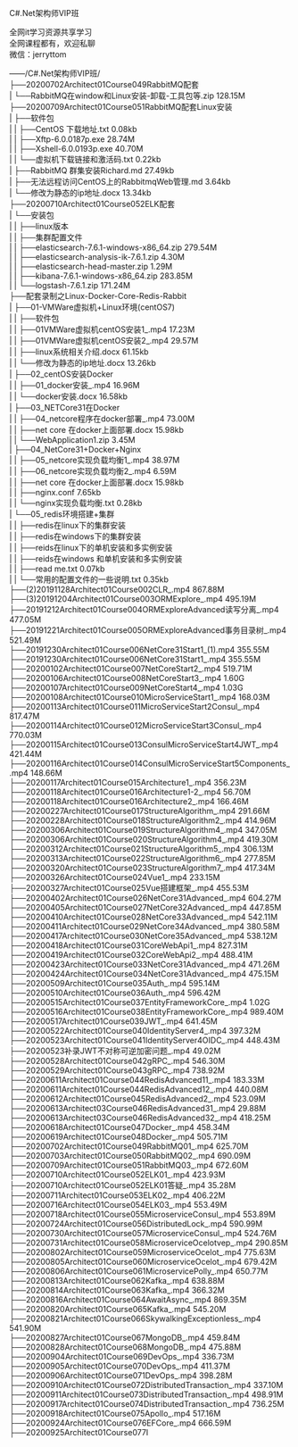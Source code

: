 C#.Net架构师VIP班

全网it学习资源共享学习<br>全网课程都有，欢迎私聊<br>微信：jerryttom<br>

——/C#.Net架构师VIP班/<br> ├──20200702Architect01Course049RabbitMQ配套<br> | └──RabbitMQ在window和Linux安装-卸载-工具包等.zip 128.15M<br> ├──20200709Architect01Course051RabbitMQ配套Linux安装<br> | ├──软件包<br> | | ├──CentOS 下载地址.txt 0.08kb<br> | | ├──Xftp-6.0.0187p.exe 28.74M<br> | | ├──Xshell-6.0.0193p.exe 40.70M<br> | | └──虚拟机下载链接和激活码.txt 0.22kb<br> | ├──RabbitMQ 群集安装Richard.md 27.49kb<br> | ├──无法远程访问CentOS上的RabbitmqWeb管理.md 3.64kb<br> | └──修改为静态的ip地址.docx 13.34kb<br> ├──20200710Architect01Course052ELK配套<br> | └──安装包<br> | | ├──linux版本<br> | | ├──集群配置文件<br> | | ├──elasticsearch-7.6.1-windows-x86_64.zip 279.54M<br> | | ├──elasticsearch-analysis-ik-7.6.1.zip 4.30M<br> | | ├──elasticsearch-head-master.zip 1.29M<br> | | ├──kibana-7.6.1-windows-x86_64.zip 283.85M<br> | | └──logstash-7.6.1.zip 171.24M<br> ├──配套录制之Linux-Docker-Core-Redis-Rabbit<br> | ├──01-VMWare虚拟机+Linux环境(centOS7)<br> | | ├──软件包<br> | | ├──01VMWare虚拟机centOS安装1_.mp4 17.23M<br> | | ├──01VMWare虚拟机centOS安装2_.mp4 29.57M<br> | | ├──linux系统相关介绍.docx 61.15kb<br> | | └──修改为静态的ip地址.docx 13.26kb<br> | ├──02_centOS安装Docker<br> | | ├──01_docker安装_.mp4 16.96M<br> | | └──docker安装.docx 16.58kb<br> | ├──03_NETCore31在Docker<br> | | ├──04_netcore程序在docker部署_.mp4 73.00M<br> | | ├──net core 在docker上面部署.docx 15.98kb<br> | | └──WebApplication1.zip 3.45M<br> | ├──04_NetCore31+Docker+Nginx<br> | | ├──05_netcore实现负载均衡1_.mp4 38.97M<br> | | ├──06_netcore实现负载均衡2_.mp4 6.59M<br> | | ├──net core 在docker上面部署.docx 15.98kb<br> | | ├──nginx.conf 7.65kb<br> | | └──nginx实现负载均衡.txt 0.28kb<br> | └──05_redis环境搭建+集群<br> | | ├──redis在linux下的集群安装<br> | | ├──redis在windows下的集群安装<br> | | ├──reids在linux下的单机安装和多实例安装<br> | | ├──reids在windows 和单机安装和多实例安装<br> | | ├──read me.txt 0.07kb<br> | | └──常用的配置文件的一些说明.txt 0.35kb<br> ├──(2)20191128Architect01Course002CLR_.mp4 867.88M<br> ├──(3)20191204Architect01Course003ORMExplore_.mp4 495.19M<br> ├──20191212Architect01Course004ORMExploreAdvanced读写分离_.mp4 477.05M<br> ├──20191221Architect01Course005ORMExploreAdvanced事务目录树_.mp4 521.49M<br> ├──20191230Architect01Course006NetCore31Start1_(1).mp4 355.55M<br> ├──20191230Architect01Course006NetCore31Start1_.mp4 355.55M<br> ├──20200102Architect01Course007NetCoreStart2_.mp4 519.71M<br> ├──20200106Architect01Course008NetCoreStart3_.mp4 1.60G<br> ├──20200107Architect01Course009NetCoreStart4_.mp4 1.03G<br> ├──20200108Architect01Course010MicroServiceStart1_.mp4 168.03M<br> ├──20200113Architect01Course011MicroServiceStart2Consul_.mp4 817.47M<br> ├──20200114Architect01Course012MicroServiceStart3Consul_.mp4 770.03M<br> ├──20200115Architect01Course013ConsulMicroServiceStart4JWT_.mp4 421.44M<br> ├──20200116Architect01Course014ConsulMicroServiceStart5Components_.mp4 148.66M<br> ├──20200117Architect01Course015Architecture1_.mp4 356.23M<br> ├──20200118Architect01Course016Architecture1-2_.mp4 56.70M<br> ├──20200118Architect01Course016Architecture2_.mp4 166.46M<br> ├──20200227Architect01Course017StructureAlgorithm_.mp4 291.66M<br> ├──20200228Architect01Course018StructureAlgorithm2_.mp4 414.96M<br> ├──20200306Architect01Course019StructureAlgorithm4_.mp4 347.05M<br> ├──20200306Architect01Course020StructureAlgorithm4_.mp4 419.30M<br> ├──20200312Architect01Course021StructureAlgorithm5_.mp4 306.13M<br> ├──20200313Architect01Course022StructureAlgorithm6_.mp4 277.85M<br> ├──20200320Architect01Course023StructureAlgorithm7_.mp4 417.34M<br> ├──20200326Architect01Course024Vue1_.mp4 233.15M<br> ├──20200327Architect01Course025Vue搭建框架_.mp4 455.53M<br> ├──20200402Architect01Course026NetCore31Advanced_.mp4 604.27M<br> ├──20200405Architect01Course027NetCore32Advanced_.mp4 447.85M<br> ├──20200410Architect01Course028NetCore33Advanced_.mp4 542.11M<br> ├──20200411Architect01Course029NetCore34Advanced_.mp4 380.58M<br> ├──20200417Architect01Course030NetCore35Advanced_.mp4 538.12M<br> ├──20200418Architect01Course031CoreWebApi1_.mp4 827.31M<br> ├──20200419Architect01Course032CoreWebApi2_.mp4 488.41M<br> ├──20200423Architect01Course033NetCore31Advanced_.mp4 471.26M<br> ├──20200424Architect01Course034NetCore31Advanced_.mp4 475.15M<br> ├──20200509Architect01Course035Auth_.mp4 595.14M<br> ├──20200510Architect01Course036Auth_.mp4 596.42M<br> ├──20200515Architect01Course037EntityFrameworkCore_.mp4 1.02G<br> ├──20200516Architect01Course038EntityFrameworkCore_.mp4 989.40M<br> ├──20200517Architect01Course039JWT_.mp4 641.45M<br> ├──20200522Architect01Course040IdentityServer4_.mp4 397.32M<br> ├──20200523Architect01Course041IdentityServer4OIDC_.mp4 448.43M<br> ├──20200523补录JWT不对称可逆加密问题_.mp4 49.02M<br> ├──20200528Architect01Course042gRPC_.mp4 546.30M<br> ├──20200529Architect01Course043gRPC_.mp4 738.92M<br> ├──20200611Architect01Course044RedisAdvanced11_.mp4 183.33M<br> ├──20200611Architect01Course044RedisAdvanced12_.mp4 440.08M<br> ├──20200612Architect01Course045RedisAdvanced2_.mp4 523.09M<br> ├──20200613Architect03Course046RedisAdvanced31_.mp4 29.88M<br> ├──20200613Architect03Course046RedisAdvanced32_.mp4 418.25M<br> ├──20200618Architect01Course047Docker_.mp4 458.34M<br> ├──20200619Architect01Course048Docker_.mp4 505.71M<br> ├──20200702Architect01Course049RabbitMQ01_.mp4 625.70M<br> ├──20200703Architect01Course050RabbitMQ02_.mp4 690.09M<br> ├──20200709Architect01Course051RabbitMQ03_.mp4 672.60M<br> ├──20200710Architect01Course052ELK01_.mp4 423.93M<br> ├──20200710Architect01Course052ELK01答疑_.mp4 35.28M<br> ├──20200711Architect01Course053ELK02_.mp4 406.22M<br> ├──20200716Architect01Course054ELK03_.mp4 553.49M<br> ├──20200718Architect01Course055MicroserviceConsul_.mp4 553.89M<br> ├──20200724Architect01Course056DistributedLock_.mp4 590.99M<br> ├──20200730Architect01Course057MicroserviceConsul_.mp4 524.76M<br> ├──20200731Architect01Course058MicroserviceOcelotvep_.mp4 290.85M<br> ├──20200802Architect01Course059MicroserviceOcelot_.mp4 775.63M<br> ├──20200805Architect01Course060MicroserviceOcelot_.mp4 679.42M<br> ├──20200806Architect01Course061MicroservicePolly_.mp4 650.77M<br> ├──20200813Architect01Course062Kafka_.mp4 638.88M<br> ├──20200814Architect01Course063Kafka_.mp4 366.32M<br> ├──20200816Architect01Course064AwaitAsync_.mp4 869.35M<br> ├──20200820Architect01Course065Kafka_.mp4 545.20M<br> ├──20200821Architect01Course066SkywalkingExceptionless_.mp4 541.90M<br> ├──20200827Architect01Course067MongoDB_.mp4 459.84M<br> ├──20200828Architect01Course068MongoDB_.mp4 475.88M<br> ├──20200904Architect01Course069DevOps_.mp4 336.73M<br> ├──20200905Architect01Course070DevOps_.mp4 411.37M<br> ├──20200906Architect01Course071DevOps_.mp4 398.28M<br> ├──20200910Architect01Course072DistributedTransaction_.mp4 337.10M<br> ├──20200911Architect01Course073DistributedTransaction_.mp4 498.91M<br> ├──20200917Architect01Course074DistributedTransaction_.mp4 736.25M<br> ├──20200918Architect01Course075Apollo_.mp4 517.16M<br> ├──20200924Architect01Course076EFCore_.mp4 666.59M<br> ├──20200925Architect01Course077I